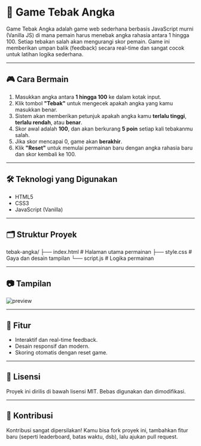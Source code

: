 # 🎯 Game Tebak Angka

Game Tebak Angka adalah game web sederhana berbasis JavaScript murni (Vanilla JS) di mana pemain harus menebak angka rahasia antara 1 hingga 100. Setiap tebakan salah akan mengurangi skor pemain. Game ini memberikan umpan balik (feedback) secara real-time dan sangat cocok untuk latihan logika sederhana.

---

## 🎮 Cara Bermain

1. Masukkan angka antara **1 hingga 100** ke dalam kotak input.
2. Klik tombol **"Tebak"** untuk mengecek apakah angka yang kamu masukkan benar.
3. Sistem akan memberikan petunjuk apakah angka kamu **terlalu tinggi**, **terlalu rendah**, atau **benar**.
4. Skor awal adalah **100**, dan akan berkurang **5 poin** setiap kali tebakanmu salah.
5. Jika skor mencapai 0, game akan **berakhir**.
6. Klik **"Reset"** untuk memulai permainan baru dengan angka rahasia baru dan skor kembali ke 100.

---

## 🛠️ Teknologi yang Digunakan

- HTML5
- CSS3
- JavaScript (Vanilla)

---

## 🗂️ Struktur Proyek
tebak-angka/
├── index.html # Halaman utama permainan
├── style.css # Gaya dan desain tampilan
└── script.js # Logika permainan


---

## 📷 Tampilan

![preview]([[https://dummyimage.com/600x350/2b6cb0/ffffff&text=Preview+Game+Tebak+Angka](https://rakamaulana7.github.io/Tebak-Angka/)](https://github.com/RakaMaulana7/Tebak-Angka/blob/main/previuw.png?raw=true))

---

## 📌 Fitur

- Interaktif dan real-time feedback.
- Desain responsif dan modern.
- Skoring otomatis dengan reset game.

---

## 📄 Lisensi

Proyek ini dirilis di bawah lisensi MIT. Bebas digunakan dan dimodifikasi.

---

## 🤝 Kontribusi

Kontribusi sangat dipersilakan! Kamu bisa fork proyek ini, tambahkan fitur baru (seperti leaderboard, batas waktu, dsb), lalu ajukan pull request.
